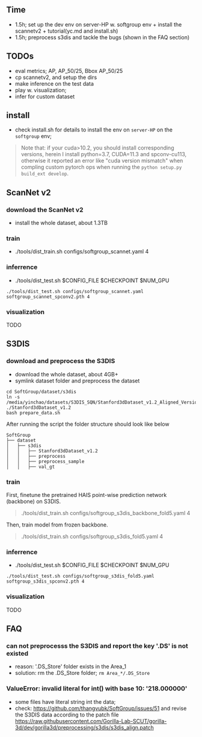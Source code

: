 ## Time

- 1.5h; set up the dev env on server-HP w. softgroup env + install the scannetv2 + tutorial(yc.md and install.sh)
- 1.5h; preprocess s3dis and tackle the bugs (shown in the FAQ section)

## TODOs

- eval metrics; AP, AP_50/25, Bbox AP_50/25
- cp scannetv2, and setup the dirs
- make inference on the test data
- play w. visualization;
- infer for custom dataset

## install

- check install.sh for details to install the env on `server-HP` on the `softgroup` env; 
>Note that: if your cuda>10.2, you should install corresponding versions, herein I install python=3.7, CUDA=11.3 and spconv-cu113, otherwise it reported an error like "cuda version mismatch" when compling custom pytorch ops when running the `python setup.py build_ext develop`.


## ScanNet v2
### download the ScanNet v2

- install the whole dataset, about 1.3TB


### train

- ./tools/dist_train.sh configs/softgroup_scannet.yaml 4


### inferrence

- ./tools/dist_test.sh $CONFIG_FILE $CHECKPOINT $NUM_GPU
```
./tools/dist_test.sh configs/softgroup_scannet.yaml softgroup_scannet_spconv2.pth 4
```


### visualization

TODO

## S3DIS
### download and preprocess the S3DIS

- download the whole dataset, about 4GB+
- symlink dataset folder and preprocess the dataset
```
cd SoftGroup/dataset/s3dis
ln -s /media/yinchao/datasets/S3DIS_SQN/Stanford3dDataset_v1.2_Aligned_Version ./Stanford3dDataset_v1.2
bash prepare_data.sh
```

After running the script the folder structure should look like below
```
SoftGroup
├── dataset
│   ├── s3dis
│   │   ├── Stanford3dDataset_v1.2
│   │   ├── preprocess
│   │   ├── preprocess_sample
│   │   ├── val_gt
```

### train

First, finetune the pretrained HAIS point-wise prediction network (backbone) on S3DIS.

>./tools/dist_train.sh configs/softgroup_s3dis_backbone_fold5.yaml 4


Then, train model from frozen backbone.

>./tools/dist_train.sh configs/softgroup_s3dis_fold5.yaml 4



### inferrence

- ./tools/dist_test.sh $CONFIG_FILE $CHECKPOINT $NUM_GPU
```
./tools/dist_test.sh configs/softgroup_s3dis_fold5.yaml softgroup_s3dis_spconv2.pth 4
```


### visualization

TODO


## FAQ

### can not preprocesss the S3DIS and report the key '.DS' is not existed

- reason: '.DS_Store' folder exists in the Area_1
- solution: rm the .DS_Store folder; `rm Area_*/.DS_Store`


### ValueError: invalid literal for int() with base 10: '218.000000'

- some files have literal string int the data;
- check: https://github.com/thangvubk/SoftGroup/issues/51 and revise the S3DIS data according to the patch file https://raw.githubusercontent.com/Gorilla-Lab-SCUT/gorilla-3d/dev/gorilla3d/preprocessing/s3dis/s3dis_align.patch


